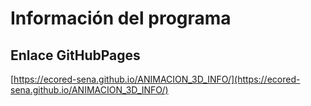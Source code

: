 # **Información del programa**

## **Enlace GitHubPages**

[https://ecored-sena.github.io/ANIMACION_3D_INFO/](https://ecored-sena.github.io/ANIMACION_3D_INFO/)

#
